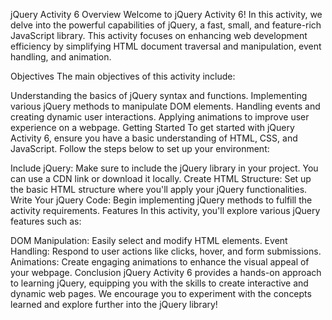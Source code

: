 jQuery Activity 6
Overview
Welcome to jQuery Activity 6! In this activity, we delve into the powerful capabilities of jQuery, a fast, small, and feature-rich JavaScript library. This activity focuses on enhancing web development efficiency by simplifying HTML document traversal and manipulation, event handling, and animation.

Objectives
The main objectives of this activity include:

Understanding the basics of jQuery syntax and functions.
Implementing various jQuery methods to manipulate DOM elements.
Handling events and creating dynamic user interactions.
Applying animations to improve user experience on a webpage.
Getting Started
To get started with jQuery Activity 6, ensure you have a basic understanding of HTML, CSS, and JavaScript. Follow the steps below to set up your environment:

Include jQuery: Make sure to include the jQuery library in your project. You can use a CDN link or download it locally.
Create HTML Structure: Set up the basic HTML structure where you'll apply your jQuery functionalities.
Write Your jQuery Code: Begin implementing jQuery methods to fulfill the activity requirements.
Features
In this activity, you'll explore various jQuery features such as:

DOM Manipulation: Easily select and modify HTML elements.
Event Handling: Respond to user actions like clicks, hover, and form submissions.
Animations: Create engaging animations to enhance the visual appeal of your webpage.
Conclusion
jQuery Activity 6 provides a hands-on approach to learning jQuery, equipping you with the skills to create interactive and dynamic web pages. We encourage you to experiment with the concepts learned and explore further into the jQuery library!
